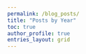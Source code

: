 ```yaml
---
permalink: /blog_posts/
title: "Posts by Year"
toc: true
author_profile: true
entries_layout: grid
---
```

